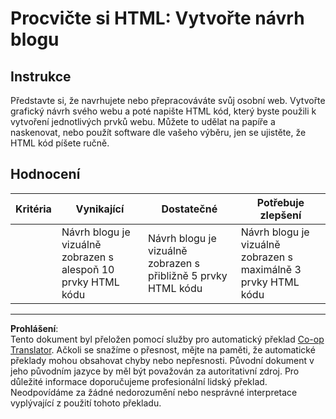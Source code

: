 <!--
CO_OP_TRANSLATOR_METADATA:
{
  "original_hash": "970776c81401c9aacb34f365edac6b53",
  "translation_date": "2025-08-28T04:15:14+00:00",
  "source_file": "3-terrarium/1-intro-to-html/assignment.md",
  "language_code": "cs"
}
-->
# Procvičte si HTML: Vytvořte návrh blogu

## Instrukce

Představte si, že navrhujete nebo přepracováváte svůj osobní web. Vytvořte grafický návrh svého webu a poté napište HTML kód, který byste použili k vytvoření jednotlivých prvků webu. Můžete to udělat na papíře a naskenovat, nebo použít software dle vašeho výběru, jen se ujistěte, že HTML kód píšete ručně.

## Hodnocení

| Kritéria | Vynikající                                                                        | Dostatečné                                                                     | Potřebuje zlepšení                                                               |
| -------- | --------------------------------------------------------------------------------- | ------------------------------------------------------------------------------ | -------------------------------------------------------------------------------- |
|          | Návrh blogu je vizuálně zobrazen s alespoň 10 prvky HTML kódu                     | Návrh blogu je vizuálně zobrazen s přibližně 5 prvky HTML kódu                 | Návrh blogu je vizuálně zobrazen s maximálně 3 prvky HTML kódu                   |

---

**Prohlášení**:  
Tento dokument byl přeložen pomocí služby pro automatický překlad [Co-op Translator](https://github.com/Azure/co-op-translator). Ačkoli se snažíme o přesnost, mějte na paměti, že automatické překlady mohou obsahovat chyby nebo nepřesnosti. Původní dokument v jeho původním jazyce by měl být považován za autoritativní zdroj. Pro důležité informace doporučujeme profesionální lidský překlad. Neodpovídáme za žádné nedorozumění nebo nesprávné interpretace vyplývající z použití tohoto překladu.